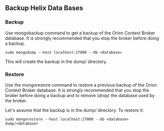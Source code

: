 ## Backup Helix Data Bases

### Backup
Use mongobackup command to get a backup of the Orion Context Broker database. It is strongly recommended that you stop the broker before doing a backup.

```
sudo mongodump --host localhost:27000 --db <database>
```

This will create the backup in the dump/ directory.

### Restore

Use the mongorestore command to restore a previous backup of the Orion Context Broker database. It is strongly recommended that you stop the broker before doing a backup and to remove (drop) the database used by the broker.

Let's assume that the backup is in the dump/ directory. To restore it:

```
sudo mongorestore --host localhost:27000 --db <database> dump/<database>
```
